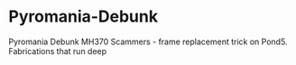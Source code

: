 # Pyromania-Debunk
Pyromania Debunk MH370 Scammers - frame replacement trick on Pond5. Fabrications that run deep
